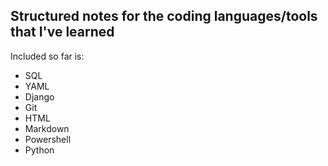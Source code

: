 ## Structured notes for the coding languages/tools that I've learned

Included so far is:
- SQL
- YAML
- Django
- Git
- HTML
- Markdown
- Powershell
- Python
